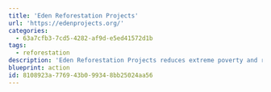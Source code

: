 ```yaml
---
title: 'Eden Reforestation Projects'
url: 'https://edenprojects.org/'
categories:
  - 63a7cfb3-7cd5-4282-af9d-e5ed41572d1b
tags:
  - reforestation
description: 'Eden Reforestation Projects reduces extreme poverty and restores healthy forests by employing local villagers to plant millions of trees every year.'
blueprint: action
id: 8108923a-7769-43b0-9934-8bb25024aa56
---
```

